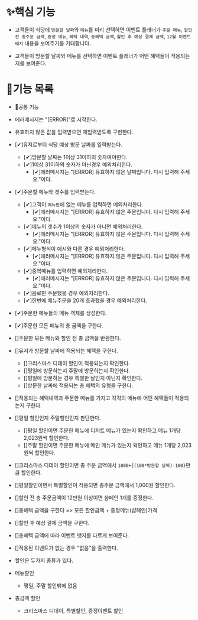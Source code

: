# ✨핵심 기능

- 고객들이 식당에 `방문할 날짜`와 `메뉴`를 미리 선택하면 이벤트 플래너가 `주문 메뉴`, `할인 전 총주문 금액`, `증정 메뉴`, `혜택 내역`, `총혜택 금액`, `할인 후 예상 결제 금액`, `12월 이벤트 배지` 내용을 보여주기를 기대합니다.

- 고객들이 방문할 날짜와 메뉴를 선택하면 이벤트 플래너가 어떤 혜택들이 적용되는지를 보여준다.

# 🚀기능 목록

- 📌공통 기능
- 에러메시지는 "[ERROR]"로 시작한다.
- 유효하지 않은 값을 입력받으면 재입력받도록 구현한다.

- [✔]유저로부터 식당 예상 방문 날짜를 입력받는다.

  - [✔]방문할 날짜는 1이상 31이하의 숫자여야한다.
  - [✔]1이상 31이하의 숫자가 아닌경우 예외처리한다.
    - [✔]에러메시지는 "[ERROR] 유효하지 않은 날짜입니다. 다시 입력해 주세요."이다.

- [✔]주문할 메뉴와 갯수를 입력받는다.

  - [✔]고객이 `메뉴판`에 없는 메뉴를 입력하면 예외처리한다.
    - [✔]에러메시지는 "[ERROR] 유효하지 않은 주문입니다. 다시 입력해 주세요."이다.
  - [✔]메뉴의 갯수가 1이상의 숫자가 아니면 예외처리한다.
    - [✔]에러메시지는 "[ERROR] 유효하지 않은 주문입니다. 다시 입력해 주세요."이다.
  - [✔]메뉴형식이 예시와 다른 경우 예외처리한다.
    - [✔]에러메시지는 "[ERROR] 유효하지 않은 주문입니다. 다시 입력해 주세요."이다.
  - [✔]중복메뉴를 입력하면 예외처리한다.
    - [✔]에러메시지는 "[ERROR] 유효하지 않은 주문입니다. 다시 입력해 주세요."이다.
  - [✔]음료만 주문했을 경우 예외처리한다.
  - [✔]한번에 메뉴주문을 20개 초과했을 경우 예외처리한다.

- [✔]주문한 메뉴들의 메뉴 객체를 생성한다.
- [✔]주문한 모든 메뉴의 총 금액을 구한다.
- []주문한 모든 메뉴와 할인 전 총 금액을 반환한다.

- []유저가 방문할 날짜에 적용되는 혜택을 구한다.

  - []크리스마스 디데이 할인이 적용되는지 확인한다.
  - []평일에 방문하는지 주말에 방문하는지 확인한다.
  - []평일에 방문하는 경우 특별한 날인지 아닌지 확인한다.
  - []방문한 날짜에 적용되는 총 혜택의 유형을 구한다.

- []적용되는 혜택내역과 주문한 메뉴를 가지고 각각의 메뉴에 어떤 혜택들이 적용되는지 구한다.
- []평일 할인인지 주말할인인지 판단한다.
  - []평일 할인이면 주문한 메뉴에 디저트 메뉴가 있는지 확인하고 메뉴 1개당 2,023원씩 할인한다.
  - []주말 할인이면 주문한 메뉴에 메인 메뉴가 있는지 확인하고 메뉴 1개당 2,023원씩 할인한다.
- []크리스마스 디데이 할인이면 총 주문 금액에서 `1000+{(100*방문할 날짜)-100}`만큼 할인한다.
- []평일할인이면서 특별할인이 적용되면 총주문 금액에서 1,000원 할인한다.
- []할인 전 총 주문금액이 12만원 이상이면 샴페인 1개를 증정한다.
- []총혜택 금액을 구한다 => 모든 할인금액 + 증정메뉴(샴페인)가격
- []할인 후 예상 결제 금액을 구한다.
- []총혜택 금액에 따라 이벤트 뱃지를 다르게 보여준다.
- []적용된 이벤트가 없는 경우 "없음"을 출력한다.

- 할인은 두가지 종류가 있다.
- 메뉴할인
  - 평일, 주말 할인밖에 없음
- 총금액 할인
  - 크리스마스 디데이, 특별할인, 증정이벤트 할인
